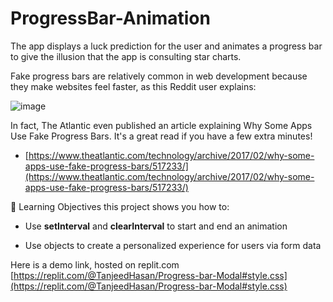 # ProgressBar-Animation
The app displays a luck prediction for the user and animates a progress bar to give the illusion that the app is consulting star charts.

Fake progress bars are relatively common in web development because they make websites feel faster, as this Reddit user explains:

![image](https://github.com/Tnjdh014/ProgressBar-Animation/assets/125633220/731c0114-9549-4081-b8f0-5d3c7f85bd0e)


In fact, The Atlantic even published an article explaining Why Some Apps Use Fake Progress Bars. It's a great read if you have a few extra minutes!
- [https://www.theatlantic.com/technology/archive/2017/02/why-some-apps-use-fake-progress-bars/517233/](https://www.theatlantic.com/technology/archive/2017/02/why-some-apps-use-fake-progress-bars/517233/)

🧠 Learning Objectives
 this project shows you how to:

- Use **setInterval** and **clearInterval** to start and end an animation

- Use objects to create a personalized experience for users via form data

Here is a demo link, hosted on replit.com
[https://replit.com/@TanjeedHasan/Progress-bar-Modal#style.css](https://replit.com/@TanjeedHasan/Progress-bar-Modal#style.css)
